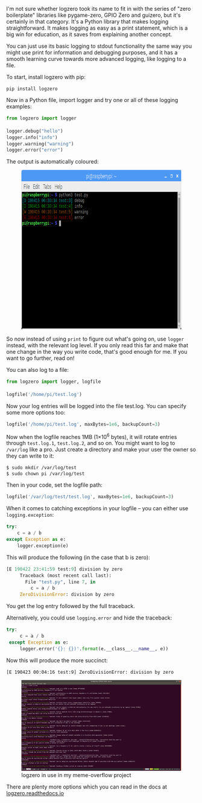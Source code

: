 I'm not sure whether logzero took its name to fit in with the series of "zero boilerplate" libraries
like pygame-zero, GPIO Zero and guizero, but it's certainly in that category. It's a Python library
that makes logging straightforward. It makes logging as easy as a print statement, which is a big
win for education, as it saves from explaining another concept.

You can just use its basic logging to stdout functionality the same way you might use print for
information and debugging purposes, and it has a smooth learning curve towards more advanced
logging, like logging to a file.

To start, install logzero with pip:

```
pip install logzero
```

Now in a Python file, import logger and try one or all of these logging examples:

```python
from logzero import logger

logger.debug("hello")
logger.info("info")
logger.warning("warning")
logger.error("error")
```

The output is automatically coloured:  

<div class="wp-block-image">

<figure class="aligncenter">
<img src="images/2019-04-15-003052_1440x900_scrot.png" class="wp-image-78" decoding="async"
loading="lazy" width="659" height="422" />
</figure>

</div>

So now instead of using `print` to figure out what's going on, use `logger` instead, with the
relevant log level. If you only read this far and make that one change in the way you write code,
that's good enough for me. If you want to go further, read on!

You can also log to a file:

```python
from logzero import logger, logfile

logfile('/home/pi/test.log')
```

Now your log entries will be logged into the file test.log. You can specify some more options too:

```python
logfile('/home/pi/test.log', maxBytes=1e6, backupCount=3)
```

Now when the logfile reaches 1MB (1×10<sup>6</sup> bytes), it will rotate entries through
`test.log.1`, `test.log.2`, and so on. You might want to log to `/var/log` like a pro. Just create a
directory and make your user the owner so they can write to it:

```
$ sudo mkdir /var/log/test
$ sudo chown pi /var/log/test
```

Then in your code, set the logfile path:

```python
logfile('/var/log/test/test.log', maxBytes=1e6, backupCount=3)
```

When it comes to catching exceptions in your logfile – you can either use `logging.exception`:

```python
try:
    c = a / b
except Exception as e:
    logger.exception(e)
```

This will produce the following (in the case that b is zero):

```python
[E 190422 23:41:59 test:9] division by zero
     Traceback (most recent call last):
       File "test.py", line 7, in 
         c = a / b
     ZeroDivisionError: division by zero
```

You get the log entry followed by the full traceback.

Alternatively, you could use `logging.error` and hide the traceback:

```python
try:
     c = a / b
 except Exception as e:
     logger.error('{}: {})'.format(e.__class__.__name__, e))
```

Now this will produce the more succinct:

```
[E 190423 00:04:16 test:9] ZeroDivisionError: division by zero
```

<div class="wp-block-image">
<figure class="aligncenter">
<img src="images/Screenshot-from-2019-04-15-00-34-27.png" />
<figcaption>logzero in use in my meme-overflow project</figcaption>
</figure>
</div>

There are plenty more options which you can read in the docs at
[logzero.readthedocs.io](https://logzero.readthedocs.io/en/latest/)
